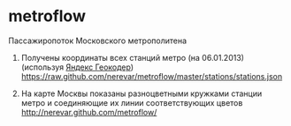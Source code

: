 metroflow
=========

Пассажиропоток Московского метрополитена

1. Получены координаты всех станций метро (на 06.01.2013) (используя [Яндекс Геокодер](http://api.yandex.ru/maps/doc/geocoder/desc/concepts/About.xml))
    https://raw.github.com/nerevar/metroflow/master/stations/stations.json

2. На карте Москвы показаны разноцветными кружками станции метро и соединяющие их линии соответствующих цветов
    http://nerevar.github.com/metroflow/
